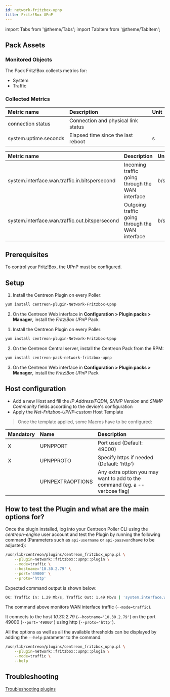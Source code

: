 ```yaml
---
id: network-fritzbox-upnp
title: Fritz!Box UPnP
---
```

import Tabs from '@theme/Tabs';
import TabItem from '@theme/TabItem';


## Pack Assets

### Monitored Objects

The Pack Fritz!Box collects metrics for:
* System
* Traffic

### Collected Metrics

<Tabs groupId="sync">
<TabItem value="System" label="System">

| Metric name           | Description                         | Unit  |
| :-------------------- | :---------------------------------- | :---- |
| connection status     | Connection and physical link status |       |
| system.uptime.seconds | Elapsed time since the last reboot  | s     |

</TabItem>
<TabItem value="Traffic" label="Traffic">

| Metric name                                    | Description                                      | Unit  |
| :--------------------------------------------- | :----------------------------------------------- | :---- |
| system.interface.wan.traffic.in.bitspersecond  | Incoming traffic going through the WAN interface | b/s   |
| system.interface.wan.traffic.out.bitspersecond | Outgoing traffic going through the WAN interface | b/s   |

</TabItem>
</Tabs>

## Prerequisites

To control your Fritz!Box, the UPnP must be configured.

## Setup

<Tabs groupId="sync">
<TabItem value="Online License" label="Online License">

1. Install the Centreon Plugin on every Poller:

```bash
yum install centreon-plugin-Network-Fritzbox-Upnp
```

2. On the Centreon Web interface in **Configuration > Plugin packs > Manager**, install the *Fritz!Box UPnP* Pack

</TabItem>
<TabItem value="Offline License" label="Offline License">

1. Install the Centreon Plugin on every Poller:

```bash
yum install centreon-plugin-Network-Fritzbox-Upnp
```

2. On the Centreon Central server, install the Centreon Pack from the RPM:

```bash
yum install centreon-pack-network-fritzbox-upnp
```

3. On the Centreon Web interface in **Configuration > Plugin packs > Manager**, install the *Fritz!Box UPnP* Pack

</TabItem>
</Tabs>

## Host configuration

* Add a new Host and fill the *IP Address/FQDN*, *SNMP Version* and *SNMP Community* fields according to the device's configuration
* Apply the *Net-Fritzbox-UPNP-custom* Host Template

> Once the template applied, some Macros have to be configured:

| Mandatory | Name             | Description                                                                |
| :-------- | :--------------- | :------------------------------------------------------------------------- |
| X         | UPNPPORT         | Port used (Default: 49000)                                                 |
| X         | UPNPPROTO        | Specify https if needed (Default: 'http')                                  |
|           | UPNPEXTRAOPTIONS | Any extra option you may want to add to the command (eg. a --verbose flag) |

## How to test the Plugin and what are the main options for?

Once the plugin installed, log into your Centreon Poller CLI using the *centreon-engine* user account
and test the Plugin by running the following command (Parameters such as ```api-username``` or ```api-password```have to be adjusted):

```bash
/usr/lib/centreon/plugins/centreon_fritzbox_upnp.pl \
    --plugin=network::fritzbox::upnp::plugin \
    --mode=traffic \
    --hostname='10.30.2.79' \
    --port='49000' \
    --proto='http'
```

Expected command output is shown below:

```bash
OK: Traffic In: 1.29 Mb/s, Traffic Out: 1.49 Mb/s | 'system.interface.wan.traffic.in.bitspersecond'=1287234b/s;;;0;10000000 'system.interface.wan.traffic.in.bitspersecond'=1487235b/s;;;0;10000000
```

The command above monitors WAN interface traffic (```--mode=traffic```).

It connects to the host _10.30.2.79_ (```--hostname='10.30.2.79'```) on the port 49000 (```--port='49000'```) using http (```--proto='http'```).

All the options as well as all the available thresholds can be displayed by adding the  ```--help```
parameter to the command:

```bash
/usr/lib/centreon/plugins/centreon_fritzbox_upnp.pl \
    --plugin=network::fritzbox::upnp::plugin \
    --mode=traffic \
    --help
```

## Troubleshooting

[Troubleshooting plugins](../tutorials/troubleshooting-plugins.md)
